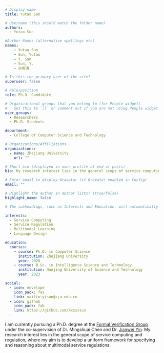 ```yaml
---
# Display name
title: Yutao Sun

# Username (this should match the folder name)
authors:
  - Yutao-Sun

#Author Names (alternative spellings etc)
names:
    - Yutao Sun
    - Sun, Yutao
    - Y. Sun
    - Sun, Y.
    - 孙雨涛

# Is this the primary user of the site?
superuser: false

# Role/position
role: Ph.D. Candidate

# Organizational groups that you belong to (for People widget)
#   Set this to `[]` or comment out if you are not using People widget.
user_groups:
  - Researchers
  - Ph.D. Students

department:
  - College of Computer Science and Technology

# Organizations/Affiliations
organizations:
  - name: Zhejiang University
    url: ""

# Short bio (displayed in user profile at end of posts)
bio: My research interest lies in the general scope of service computing and regulation.

# Enter email to display Gravatar (if Gravatar enabled in Config)
email: ""

# Highlight the author in author lists? (true/false)
highlight_name: false

# The subheadings, such as Interests and Education, will automatically translate depending on the language chosen in `config.yaml`. To customize the subheading text, see the Language page in the docs.

interests:
  - Service Computing
  - Service Regulation
  - Multimodal Learning
  - Language Design

education:
  courses:
    - course: Ph.D. in Computer Science
      institution: Zhejiang University
      year: 2028
    - course: B.Sc. in Intelligence Science and Technology
      institution: Nanjing University of Science and Technology
      year: 2023

social:
  - icon: envelope
    icon_pack: fas
    link: mailto:ytsun@zju.edu.cn
  - icon: github
    icon_pack: fab
    link: https://github.com/Xxxxxsun
---
```


I am currently pursuing a Ph.D. degree at the [Formal Verification Group](/) under the co-supervision of Dr. Mingshuai Chen and Dr. [Jianwei Yin](https://person.zju.edu.cn/en/0001038). My research interest lies in the general scope of service computing and regulation, where my aim is to develop a uniform framework for specifying and reasoning about multimodal service regulations.
